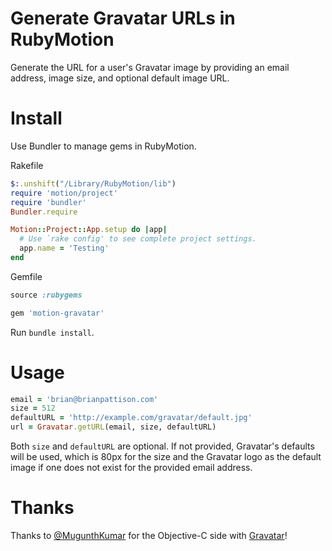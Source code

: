 # Generate Gravatar URLs in RubyMotion

Generate the URL for a user's Gravatar image by providing an email address, image size, and optional default image URL.

# Install

Use Bundler to manage gems in RubyMotion.

Rakefile

```ruby
$:.unshift("/Library/RubyMotion/lib")
require 'motion/project'
require 'bundler'
Bundler.require

Motion::Project::App.setup do |app|
  # Use `rake config' to see complete project settings.
  app.name = 'Testing'
end
```

Gemfile

```ruby
source :rubygems

gem 'motion-gravatar'
```

Run `bundle install`.

# Usage

```ruby
email = 'brian@brianpattison.com'
size = 512
defaultURL = 'http://example.com/gravatar/default.jpg'
url = Gravatar.getURL(email, size, defaultURL)
```

Both `size` and `defaultURL` are optional. If not provided, Gravatar's defaults will be used, which is 80px for the size and
the Gravatar logo as the default image if one does not exist for the provided email address.

# Thanks

Thanks to [@MugunthKumar](https://github.com/MugunthKumar) for the Objective-C side with [Gravatar](https://github.com/MugunthKumar/Gravatar)!